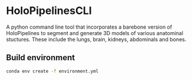 # HoloPipelinesCLI

A python command line tool that incorporates a barebone version of HoloPipelines to segment and generate 3D models of various anatominal stuctures. These include the lungs, brain, kidneys, abdominals and bones.


## Build environment
```bash
conda env create -f environment.yml
```

